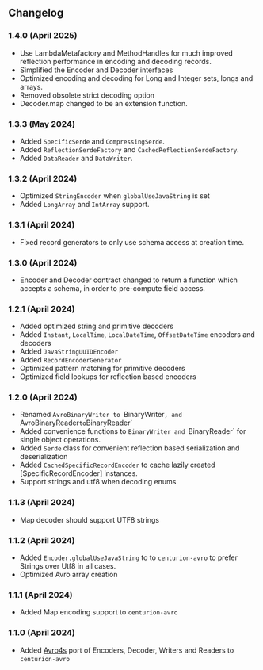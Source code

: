 ## Changelog

### 1.4.0 (April 2025)

* Use LambdaMetafactory and MethodHandles for much improved reflection performance in encoding and decoding records.
* Simplified the Encoder and Decoder interfaces
* Optimized encoding and decoding for Long and Integer sets, longs and arrays.
* Removed obsolete strict decoding option
* Decoder.map changed to be an extension function.

### 1.3.3 (May 2024)

* Added `SpecificSerde` and `CompressingSerde`.
* Added `ReflectionSerdeFactory` and `CachedReflectionSerdeFactory`.
* Added `DataReader` and `DataWriter`.

### 1.3.2 (April 2024)

* Optimized `StringEncoder` when `globalUseJavaString` is set
* Added `LongArray` and `IntArray` support.

### 1.3.1 (April 2024)

* Fixed record generators to only use schema access at creation time.

### 1.3.0 (April 2024)

* Encoder and Decoder contract changed to return a function which accepts a schema, in order to pre-compute field access.

### 1.2.1 (April 2024)

* Added optimized string and primitive decoders
* Added `Instant`, `LocalTime`, `LocalDateTime`, `OffsetDateTime` encoders and decoders
* Added `JavaStringUUIDEncoder`
* Added `RecordEncoderGenerator`
* Optimized pattern matching for primitive decoders
* Optimized field lookups for reflection based encoders

### 1.2.0 (April 2024)

* Renamed `AvroBinaryWriter to `BinaryWriter`, and `AvroBinaryReader` to `BinaryReader`
* Added convenience functions to `BinaryWriter and `BinaryReader` for single object operations.
* Added `Serde` class for convenient reflection based serialization and deserialization
* Added `CachedSpecificRecordEncoder` to cache lazily created [SpecificRecordEncoder] instances.
* Support strings and utf8 when decoding enums

### 1.1.3 (April 2024)

* Map decoder should support UTF8 strings

### 1.1.2 (April 2024)

* Added `Encoder.globalUseJavaString` to  to `centurion-avro` to prefer Strings over Utf8 in all cases.
* Optimized Avro array creation

### 1.1.1 (April 2024)

* Added Map encoding support to `centurion-avro`

### 1.1.0 (April 2024)

* Added [Avro4s](https://github.com/sksamuel/avro4s) port of Encoders, Decoder, Writers and Readers to `centurion-avro`
